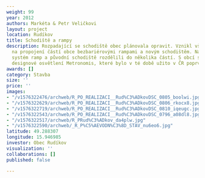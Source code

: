 ```yaml
---
weight: 99
year: 2012
authors: Markéta & Petr Veličkovi
layout: project
location: Rudíkov
title: Schodiště a rampy
description: Rozpadající se schodiště obec plánovala opravit. Vznikl však požadavek
  na propojení částí obce bezbariérovými rampami a novým schodištěm. Navrhli jsme
  systém ramp a původní schodiště rozdělili do několika částí. S obcí se povedlo dojednat
  designové osvětlení Metronomis, které bylo v té době užito v ČR poprvé.
awards: []
category: Stavba
size: ''
price: ''
images:
- "/v1576322476/archweb/R_PO_REALIZACI__Rud%C3%ADkovDSC_0805_boolwi.jpg"
- "/v1576322629/archweb/R_PO_REALIZACI__Rud%C3%ADkovDSC_0806_rkocx8.jpg"
- "/v1576322719/archweb/R_PO_REALIZACI__Rud%C3%ADkovDSC_0810_iqeugc.jpg"
- "/v1576322543/archweb/R_PO_REALIZACI__Rud%C3%ADkovDSC_0796_a08dl8.jpg"
- "/v1576322517/archweb/R_PRud%C3%ADkov_da4plw.jpg"
- "/v1576322590/archweb/_R_P%C5%AEVODN%C3%8D_STAV_nu6eo6.jpg"
latitude: 49.288307
longitude: 15.946985
investor: Obec Rudíkov
visualization: ''
collaborations: []
published: false

---
```

